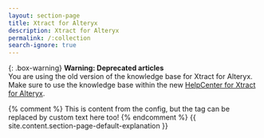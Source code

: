 ```yaml
---
layout: section-page
title: Xtract for Alteryx
description: Xtract for Alteryx
permalink: /:collection
search-ignore: true
---
```


{: .box-warning}
**Warning: Deprecated articles** <br>
You are using the old version of the knowledge base for Xtract for Alteryx.<br>
Make sure to use the knowledge base within the new [HelpCenter for Xtract for Alteryx](https://helpcenter.theobald-software.com/xtract-for-alteryx/knowledge-base/).

{% comment %} This is content from the config, but the tag can be replaced by custom text here too! {% endcomment %}
{{ site.content.section-page-default-explanation }}